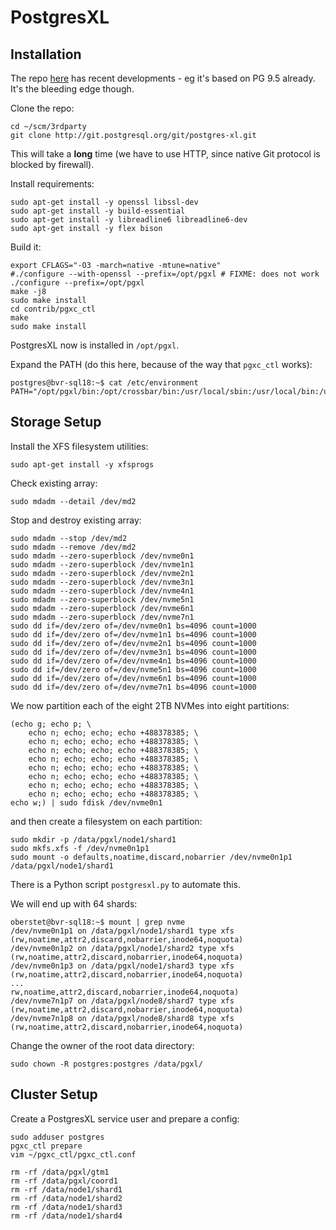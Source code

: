 # PostgresXL

## Installation

The repo [here](http://git.postgresql.org/gitweb/?p=postgres-xl.git;a=summary) has recent developments - eg it's based on PG 9.5 already. It's the bleeding edge though.

Clone the repo:

```
cd ~/scm/3rdparty
git clone http://git.postgresql.org/git/postgres-xl.git
```

This will take a **long** time (we have to use HTTP, since native Git protocol is blocked by firewall).

Install requirements:

```
sudo apt-get install -y openssl libssl-dev
sudo apt-get install -y build-essential
sudo apt-get install -y libreadline6 libreadline6-dev
sudo apt-get install -y flex bison
```

Build it:

```
export CFLAGS="-O3 -march=native -mtune=native"
#./configure --with-openssl --prefix=/opt/pgxl # FIXME: does not work
./configure --prefix=/opt/pgxl
make -j8
sudo make install
cd contrib/pgxc_ctl
make
sudo make install
```

PostgresXL now is installed in `/opt/pgxl`.

Expand the PATH (do this here, because of the way that `pgxc_ctl` works):

```console
postgres@bvr-sql18:~$ cat /etc/environment 
PATH="/opt/pgxl/bin:/opt/crossbar/bin:/usr/local/sbin:/usr/local/bin:/usr/sbin:/usr/bin:/sbin:/bin:/usr/games:/usr/local/games"
```

## Storage Setup

Install the XFS filesystem utilities:

```
sudo apt-get install -y xfsprogs
```

Check existing array:

```
sudo mdadm --detail /dev/md2
```

Stop and destroy existing array:

```
sudo mdadm --stop /dev/md2
sudo mdadm --remove /dev/md2
sudo mdadm --zero-superblock /dev/nvme0n1
sudo mdadm --zero-superblock /dev/nvme1n1
sudo mdadm --zero-superblock /dev/nvme2n1
sudo mdadm --zero-superblock /dev/nvme3n1
sudo mdadm --zero-superblock /dev/nvme4n1
sudo mdadm --zero-superblock /dev/nvme5n1
sudo mdadm --zero-superblock /dev/nvme6n1
sudo mdadm --zero-superblock /dev/nvme7n1
sudo dd if=/dev/zero of=/dev/nvme0n1 bs=4096 count=1000
sudo dd if=/dev/zero of=/dev/nvme1n1 bs=4096 count=1000
sudo dd if=/dev/zero of=/dev/nvme2n1 bs=4096 count=1000
sudo dd if=/dev/zero of=/dev/nvme3n1 bs=4096 count=1000
sudo dd if=/dev/zero of=/dev/nvme4n1 bs=4096 count=1000
sudo dd if=/dev/zero of=/dev/nvme5n1 bs=4096 count=1000
sudo dd if=/dev/zero of=/dev/nvme6n1 bs=4096 count=1000
sudo dd if=/dev/zero of=/dev/nvme7n1 bs=4096 count=1000
```

We now partition each of the eight 2TB NVMes into eight partitions:

```
(echo g; echo p; \
    echo n; echo; echo; echo +488378385; \
    echo n; echo; echo; echo +488378385; \
    echo n; echo; echo; echo +488378385; \
    echo n; echo; echo; echo +488378385; \
    echo n; echo; echo; echo +488378385; \
    echo n; echo; echo; echo +488378385; \
    echo n; echo; echo; echo +488378385; \
    echo n; echo; echo; echo +488378385; \
echo w;) | sudo fdisk /dev/nvme0n1
```

and then create a filesystem on each partition:

```
sudo mkdir -p /data/pgxl/node1/shard1
sudo mkfs.xfs -f /dev/nvme0n1p1
sudo mount -o defaults,noatime,discard,nobarrier /dev/nvme0n1p1 /data/pgxl/node1/shard1
```


There is a Python script `postgresxl.py` to automate this.

We will end up with 64 shards:

```console
oberstet@bvr-sql18:~$ mount | grep nvme
/dev/nvme0n1p1 on /data/pgxl/node1/shard1 type xfs (rw,noatime,attr2,discard,nobarrier,inode64,noquota)
/dev/nvme0n1p2 on /data/pgxl/node1/shard2 type xfs (rw,noatime,attr2,discard,nobarrier,inode64,noquota)
/dev/nvme0n1p3 on /data/pgxl/node1/shard3 type xfs (rw,noatime,attr2,discard,nobarrier,inode64,noquota)
...
rw,noatime,attr2,discard,nobarrier,inode64,noquota)
/dev/nvme7n1p7 on /data/pgxl/node8/shard7 type xfs (rw,noatime,attr2,discard,nobarrier,inode64,noquota)
/dev/nvme7n1p8 on /data/pgxl/node8/shard8 type xfs (rw,noatime,attr2,discard,nobarrier,inode64,noquota)
```

Change the owner of the root data directory:

```
sudo chown -R postgres:postgres /data/pgxl/
```

## Cluster Setup

Create a PostgresXL service user and prepare a config:

```
sudo adduser postgres
pgxc_ctl prepare
vim ~/pgxc_ctl/pgxc_ctl.conf
```

```
rm -rf /data/pgxl/gtm1
rm -rf /data/pgxl/coord1
rm -rf /data/node1/shard1
rm -rf /data/node1/shard2
rm -rf /data/node1/shard3
rm -rf /data/node1/shard4
```
